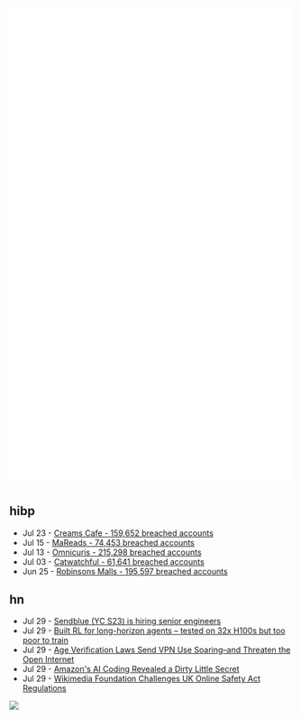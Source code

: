 ![Metrics](https://raw.githubusercontent.com/phixion/phixion/master/metrics.svg)

## hibp

<!--
for https://github.com/phixion/phixion/blob/main/.github/workflows/feeds.yml
-->
<!--START_SECTION:haveibeenpwnd-->
- Jul 23 - [Creams Cafe - 159,652 breached accounts](https://haveibeenpwned.com/Breach/CreamsCafe)
- Jul 15 - [MaReads - 74,453 breached accounts](https://haveibeenpwned.com/Breach/MaReads)
- Jul 13 - [Omnicuris - 215,298 breached accounts](https://haveibeenpwned.com/Breach/Omnicuris)
- Jul 03 - [Catwatchful - 61,641 breached accounts](https://haveibeenpwned.com/Breach/Catwatchful)
- Jun 25 - [Robinsons Malls - 195,597 breached accounts](https://haveibeenpwned.com/Breach/RobinsonsMalls)
<!--END_SECTION:haveibeenpwnd-->

## hn

<!--
for https://github.com/phixion/phixion/blob/main/.github/workflows/feeds.yml
-->
<!--START_SECTION:hn-->
- Jul 29 - [Sendblue (YC S23) is hiring senior engineers](https://www.ycombinator.com/companies/sendblue/jobs/VP7cA0F-senior-backend-engineer)
- Jul 29 - [Built RL for long-horizon agents – tested on 32x H100s but too poor to train](https://github.com/Danau5tin/terminal-bench-rl)
- Jul 29 - [Age Verification Laws Send VPN Use Soaring–and Threaten the Open Internet](https://www.wired.com/story/vpn-use-spike-age-verification-laws-uk/)
- Jul 29 - [Amazon's AI Coding Revealed a Dirty Little Secret](https://www.bloomberg.com/opinion/articles/2025-07-29/amazon-ai-coding-revealed-a-dirty-little-secret)
- Jul 29 - [Wikimedia Foundation Challenges UK Online Safety Act Regulations](https://wikimediafoundation.org/news/2025/07/17/wikimedia-foundation-challenges-uk-online-safety-act-regulations/)
<!--END_SECTION:hn-->

<!--
for https://yhype.me
-->
![](https://hit.yhype.me/github/profile?user_id=13013670)
